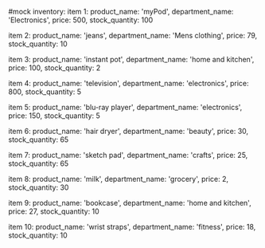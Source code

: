 #mock inventory:
item 1:
product_name: 'myPod',
department_name: 'Electronics',
price: 500,
stock_quantity: 100

item 2:
product_name: 'jeans',
department_name: 'Mens clothing',
price: 79,
stock_quantity: 10

item 3:
product_name: 'instant pot',
department_name: 'home and kitchen',
price: 100,
stock_quantity: 2

item 4:
product_name: 'television',
department_name: 'electronics',
price: 800,
stock_quantity: 5

item 5:
product_name: 'blu-ray player',
department_name: 'electronics',
price: 150,
stock_quantity: 5

item 6:
product_name: 'hair dryer',
department_name: 'beauty',
price: 30,
stock_quantity: 65

item 7:
product_name: 'sketch pad',
department_name: 'crafts',
price: 25,
stock_quantity: 65

item 8:
product_name: 'milk',
department_name: 'grocery',
price: 2,
stock_quantity: 30

item 9:
product_name: 'bookcase',
department_name: 'home and kitchen',
price: 27,
stock_quantity: 10

item 10:
product_name: 'wrist straps',
department_name: 'fitness',
price: 18,
stock_quantity: 10